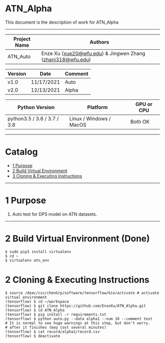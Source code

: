 
ATN_Alpha
===========================
This document is the description of work for ATN_Alpha

****
 
| Project Name | Authors |
| ---- | ---- |
| ATN_Auto | Enze Xu (xue20@wfu.edu) & Jingwen Zhang (zhanj318@wfu.edu) |

| Version | Date       | Comment |
|---------|------------|---------|
| v1.0    | 11/17/2021 | Auto    |
| v2.0    | 12/13/2021 | Alpha   |

| Python Version | Platform | GPU or CPU |
| ---- | ---- | ---- |
| python3.5 / 3.6 / 3.7 / 3.8 | Linux / Windows / MacOS | Both OK |

****
# Catalog

* [1 Purpose](#1-purpose)
* [2 Build Virtual Environment](#2-build-virtual-environment-done)
* [3 Cloning & Executing Instructions](#3-cloning--executing-instructions)

****

# 1 Purpose

1. Auto test for DPS model on ATN datasets.

****

# 2 Build Virtual Environment (Done)
```shell
$ sudo pip3 install virtualenv
$ cd ~
$ virtualenv atn_env
```

# 2 Cloning & Executing Instructions
```shell
$ source /deac/csc/chenGrp/software/tensorflow/bin/activate # activate virtual environment
(tensorflow) $ cd ~/workspace
(tensorflow) $ git clone https://github.com/EnzeXu/ATN_Alpha.git
(tensorflow) $ cd ATN_Alpha
(tensorflow) $ pip install -r requirements.txt
(tensorflow) $ python auto.py --data alpha1 --num 10 --comment test
# It is normal to see huge warnings at this step, but don't worry.
# after it finishes (may cost several minutes)
(tensorflow) $ cat record/alpha1/record.csv
(tensorflow) $ deactivate
```
